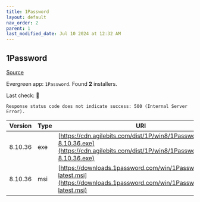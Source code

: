 ```yaml
---
title: 1Password
layout: default
nav_order: 2
parent: 1
last_modified_date: Jul 10 2024 at 12:32 AM
---
```


## 1Password

[Source](https://1password.com/)

Evergreen app: `1Password`. Found **2** installers.

Last check: 🔴
```
Response status code does not indicate success: 500 (Internal Server Error).
```

| Version | Type | URI                                                                                                                                    |
| ------- | ---- | -------------------------------------------------------------------------------------------------------------------------------------- |
| 8.10.36 | exe  | [https://cdn.agilebits.com/dist/1P/win8/1PasswordSetup-8.10.36.exe](https://cdn.agilebits.com/dist/1P/win8/1PasswordSetup-8.10.36.exe) |
| 8.10.36 | msi  | [https://downloads.1password.com/win/1PasswordSetup-latest.msi](https://downloads.1password.com/win/1PasswordSetup-latest.msi)         |
